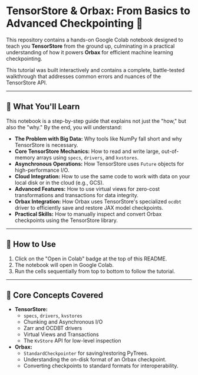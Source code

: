 # TensorStore & Orbax: From Basics to Advanced Checkpointing 🚀

This repository contains a hands-on Google Colab notebook designed to teach you **TensorStore** from the ground up, culminating in a practical understanding of how it powers **Orbax** for efficient machine learning checkpointing.

This tutorial was built interactively and contains a complete, battle-tested walkthrough that addresses common errors and nuances of the TensorStore API.

---
## 📖 What You'll Learn

This notebook is a step-by-step guide that explains not just the "how," but also the "why." By the end, you will understand:

* **The Problem with Big Data:** Why tools like NumPy fall short and why TensorStore is necessary.
* **Core TensorStore Mechanics:** How to read and write large, out-of-memory arrays using `specs`, `drivers`, and `kvstores`.
* **Asynchronous Operations:** How TensorStore uses `Future` objects for high-performance I/O.
* **Cloud Integration:** How to use the same code to work with data on your local disk or in the cloud (e.g., GCS).
* **Advanced Features:** How to use virtual views for zero-cost transformations and transactions for data integrity.
* **Orbax Integration:** How Orbax uses TensorStore's specialized `ocdbt` driver to efficiently save and restore JAX model checkpoints.
* **Practical Skills:** How to manually inspect and convert Orbax checkpoints using the TensorStore library.

---
## 🚀 How to Use

1.  Click on the "Open in Colab" badge at the top of this README.
2.  The notebook will open in Google Colab.
3.  Run the cells sequentially from top to bottom to follow the tutorial.

---
## 🧠 Core Concepts Covered

* **TensorStore:**
    * `specs`, `drivers`, `kvstores`
    * Chunking and Asynchronous I/O
    * Zarr and OCDBT drivers
    * Virtual Views and Transactions
    * The `KvStore` API for low-level inspection
* **Orbax:**
    * `StandardCheckpointer` for saving/restoring PyTrees.
    * Understanding the on-disk format of an Orbax checkpoint.
    * Converting checkpoints to standard formats for interoperability.